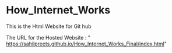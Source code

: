 # How_Internet_Works
 This is the Html  Website for Git hub

The URL for the Hosted Website : " https://sahilpreets.github.io/How_Internet_Works_Final/index.html"
